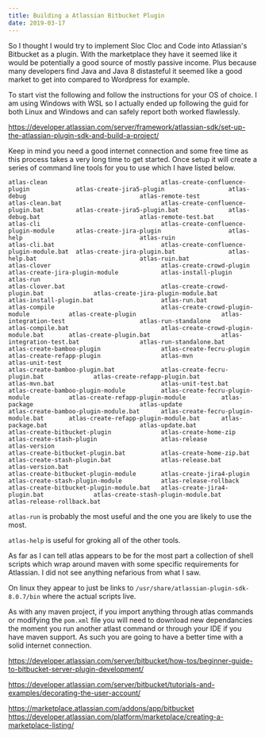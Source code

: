 ```yaml
---
title: Building a Atlassian Bitbucket Plugin
date: 2019-03-17
---
```


So I thought I would try to implement Sloc Cloc and Code into Atlassian's Bitbucket as a plugin. With the marketplace they have it seemed like it would be potentially a good source of mostly passive income. Plus because many developers find Java and Java 8 distasteful it seemed like a good market to get into compared to Wordpress for example.

To start vist the following and follow the instructions for your OS of choice. I am using Windows with WSL so I actually ended up following the guid for both Linux and Windows and can safely report both worked flawlessly.

https://developer.atlassian.com/server/framework/atlassian-sdk/set-up-the-atlassian-plugin-sdk-and-build-a-project/

Keep in mind you need a good internet connection and some free time as this process takes a very long time to get started. Once setup it will create a series of command line tools for you to use which I have listed below.

```
atlas-clean                                atlas-create-confluence-plugin             atlas-create-jira5-plugin                  atlas-debug                                atlas-remote-test
atlas-clean.bat                            atlas-create-confluence-plugin.bat         atlas-create-jira5-plugin.bat              atlas-debug.bat                            atlas-remote-test.bat
atlas-cli                                  atlas-create-confluence-plugin-module      atlas-create-jira-plugin                   atlas-help                                 atlas-ruin
atlas-cli.bat                              atlas-create-confluence-plugin-module.bat  atlas-create-jira-plugin.bat               atlas-help.bat                             atlas-ruin.bat
atlas-clover                               atlas-create-crowd-plugin                  atlas-create-jira-plugin-module            atlas-install-plugin                       atlas-run
atlas-clover.bat                           atlas-create-crowd-plugin.bat              atlas-create-jira-plugin-module.bat        atlas-install-plugin.bat                   atlas-run.bat
atlas-compile                              atlas-create-crowd-plugin-module           atlas-create-plugin                        atlas-integration-test                     atlas-run-standalone
atlas-compile.bat                          atlas-create-crowd-plugin-module.bat       atlas-create-plugin.bat                    atlas-integration-test.bat                 atlas-run-standalone.bat
atlas-create-bamboo-plugin                 atlas-create-fecru-plugin                  atlas-create-refapp-plugin                 atlas-mvn                                  atlas-unit-test
atlas-create-bamboo-plugin.bat             atlas-create-fecru-plugin.bat              atlas-create-refapp-plugin.bat             atlas-mvn.bat                              atlas-unit-test.bat
atlas-create-bamboo-plugin-module          atlas-create-fecru-plugin-module           atlas-create-refapp-plugin-module          atlas-package                              atlas-update
atlas-create-bamboo-plugin-module.bat      atlas-create-fecru-plugin-module.bat       atlas-create-refapp-plugin-module.bat      atlas-package.bat                          atlas-update.bat
atlas-create-bitbucket-plugin              atlas-create-home-zip                      atlas-create-stash-plugin                  atlas-release                              atlas-version
atlas-create-bitbucket-plugin.bat          atlas-create-home-zip.bat                  atlas-create-stash-plugin.bat              atlas-release.bat                          atlas-version.bat
atlas-create-bitbucket-plugin-module       atlas-create-jira4-plugin                  atlas-create-stash-plugin-module           atlas-release-rollback
atlas-create-bitbucket-plugin-module.bat   atlas-create-jira4-plugin.bat              atlas-create-stash-plugin-module.bat       atlas-release-rollback.bat
```

`atlas-run` is probably the most useful and the one you are likely to use the most.

`atlas-help` is useful for groking all of the other tools.

As far as I can tell atlas appears to be for the most part a collection of shell scripts which wrap around maven with some specific requirements for Atlassian. I did not see anything nefarious from what I saw.

On linux they appear to just be links to `/usr/share/atlassian-plugin-sdk-8.0.7/bin` where the actual scripts live.


As with any maven project, if you import anything through atlas commands or modifying the `pom.xml` file you will need to download new dependancies the moment you run another atlast command or through your IDE if you have maven support. As such you are going to have a better time with a solid internet connection.


https://developer.atlassian.com/server/bitbucket/how-tos/beginner-guide-to-bitbucket-server-plugin-development/



https://developer.atlassian.com/server/bitbucket/tutorials-and-examples/decorating-the-user-account/

https://marketplace.atlassian.com/addons/app/bitbucket
https://developer.atlassian.com/platform/marketplace/creating-a-marketplace-listing/
